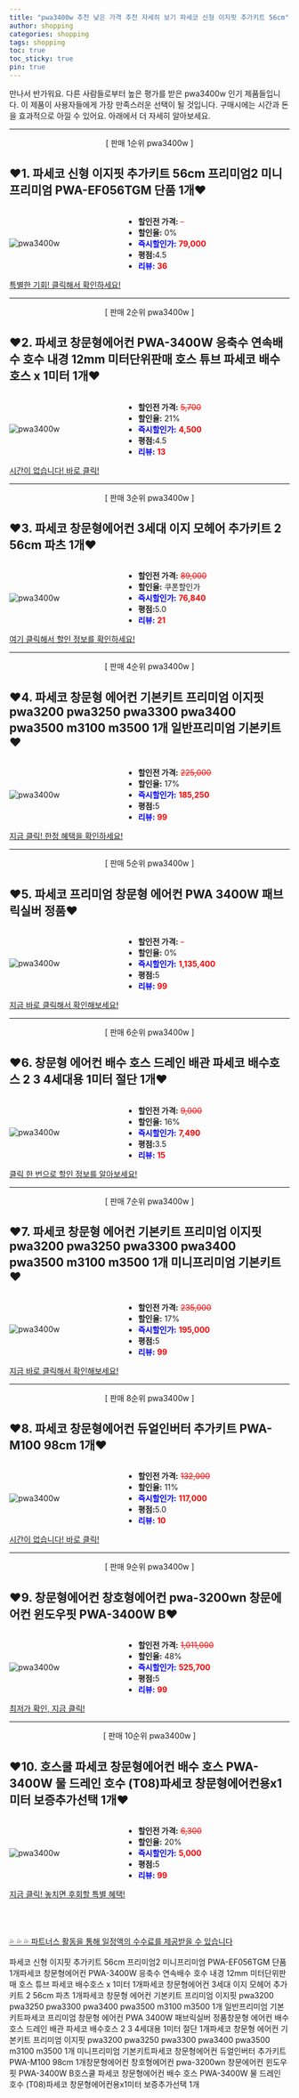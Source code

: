 ```yaml
---
title: "pwa3400w 추천 낮은 가격 추천 자세히 보기 파세코 신형 이지핏 추가키트 56cm"
author: shopping
categories: shopping
tags: shopping
toc: true
toc_sticky: true
pin: true
---
```

만나서 반가워요. 다른 사람들로부터 높은 평가를 받은 pwa3400w 인기 제품들입니다. 이 제품이 사용자들에게 가장 만족스러운 선택이 될 것입니다. 구매시에는 시간과 돈을 효과적으로 아낄 수 있어요. 아래에서 더 자세히 알아보세요.

---
<p class="toplist" style="margin: 0 auto; display: block; width: fit-content;">[ 판매 1순위 pwa3400w ]</p>

<h2><strong>❤️1. 파세코 신형 이지핏 추가키트 56cm 프리미엄2 미니프리미엄 PWA-EF056TGM 단품 1개❤️</strong></h2>

<div style="display: flex; align-items: center;">
    <div style="flex: 0.4;">
        <img src="https://thumbnail8.coupangcdn.com/thumbnails/remote/230x230ex/image/vendor_inventory/c3c3/7c5501c3f9c778066500c422b68e3d67f736c81fe8ba4d87da6812ee1c66.jpg" alt="pwa3400w" style="max-width: 100%;">
    </div>
    <div style="flex: 0.6; margin-left: 10px;">
        <ul>
            <li><strong>할인전 가격:</strong> <del style="color: red;">-</del></li>
            <li><strong>할인율:</strong> 0%</li>
            <li><span style='color:blue'><strong>즉시할인가:</strong></span> <span style='color:red'><strong>79,000</strong></span></li>
            <li><strong>평점:</strong>4.5</li>
            <li><span style='color:blue'><strong>리뷰:</strong></span> <span style='color:red'><strong>36</strong></span></li>
        </ul>
    </div>
</div>
<div class="center">
    <a href="https://William4Davisa.github.io?lptag=AF9450613&subid=githubio&pageKey=6635472208&traceid=V0-153&itemId=15145755993&vendorItemId=88946260762" class="myButton">
        특별한 기회! 클릭해서 확인하세요!
    </a>
</div>


---
<p class="toplist" style="margin: 0 auto; display: block; width: fit-content;">[ 판매 2순위 pwa3400w ]</p>

<h2><strong>❤️2. 파세코 창문형에어컨 PWA-3400W 응축수 연속배수 호수 내경 12mm 미터단위판매 호스 튜브 파세코 배수호스 x 1미터 1개❤️</strong></h2>

<div style="display: flex; align-items: center;">
    <div style="flex: 0.4;">
        <img src="https://thumbnail9.coupangcdn.com/thumbnails/remote/230x230ex/image/vendor_inventory/09a0/2a257a3619e3d68e84c8b144c4b6b0a3e81e0c484cade7e3506e5c24b21a.png" alt="pwa3400w" style="max-width: 100%;">
    </div>
    <div style="flex: 0.6; margin-left: 10px;">
        <ul>
            <li><strong>할인전 가격:</strong> <del style="color: red;">5,700</del></li>
            <li><strong>할인율:</strong> 21%</li>
            <li><span style='color:blue'><strong>즉시할인가:</strong></span> <span style='color:red'><strong>4,500</strong></span></li>
            <li><strong>평점:</strong>4.5</li>
            <li><span style='color:blue'><strong>리뷰:</strong></span> <span style='color:red'><strong>13</strong></span></li>
        </ul>
    </div>
</div>
<div class="center">
    <a href="https://William4Davisa.github.io?lptag=AF9450613&subid=githubio&pageKey=7525447063&traceid=V0-153&itemId=19746520164&vendorItemId=86381258199" class="myButton">
        시간이 없습니다! 바로 클릭!
    </a>
</div>


---
<p class="toplist" style="margin: 0 auto; display: block; width: fit-content;">[ 판매 3순위 pwa3400w ]</p>

<h2><strong>❤️3. 파세코 창문형에어컨 3세대 이지 모헤어 추가키트 2 56cm 파츠 1개❤️</strong></h2>

<div style="display: flex; align-items: center;">
    <div style="flex: 0.4;">
        <img src="https://thumbnail6.coupangcdn.com/thumbnails/remote/230x230ex/image/vendor_inventory/60ee/3a3c2a07164f760bd0b81ded38f7c79bfff9499d95957168252b5dbd207a.jpg" alt="pwa3400w" style="max-width: 100%;">
    </div>
    <div style="flex: 0.6; margin-left: 10px;">
        <ul>
            <li><strong>할인전 가격:</strong> <del style="color: red;">89,000</del></li>
            <li><strong>할인율:</strong> 쿠폰할인가</li>
            <li><span style='color:blue'><strong>즉시할인가:</strong></span> <span style='color:red'><strong>76,840</strong></span></li>
            <li><strong>평점:</strong>5.0</li>
            <li><span style='color:blue'><strong>리뷰:</strong></span> <span style='color:red'><strong>21</strong></span></li>
        </ul>
    </div>
</div>
<div class="center">
    <a href="https://William4Davisa.github.io?lptag=AF9450613&subid=githubio&pageKey=6617722138&traceid=V0-153&itemId=15032633954&vendorItemId=89937841789" class="myButton">
        여기 클릭해서 할인 정보를 확인하세요!
    </a>
</div>


---
<p class="toplist" style="margin: 0 auto; display: block; width: fit-content;">[ 판매 4순위 pwa3400w ]</p>

<h2><strong>❤️4. 파세코 창문형 에어컨 기본키트 프리미엄 이지핏 pwa3200 pwa3250 pwa3300 pwa3400 pwa3500 m3100 m3500 1개 일반프리미엄 기본키트❤️</strong></h2>

<div style="display: flex; align-items: center;">
    <div style="flex: 0.4;">
        <img src="https://thumbnail10.coupangcdn.com/thumbnails/remote/230x230ex/image/vendor_inventory/41a4/56f2ec3c85b0a8446aaddd2aa504e7cd10169d4b6d38116ca2a98f26a985.jpg" alt="pwa3400w" style="max-width: 100%;">
    </div>
    <div style="flex: 0.6; margin-left: 10px;">
        <ul>
            <li><strong>할인전 가격:</strong> <del style="color: red;">225,000</del></li>
            <li><strong>할인율:</strong> 17%</li>
            <li><span style='color:blue'><strong>즉시할인가:</strong></span> <span style='color:red'><strong>185,250</strong></span></li>
            <li><strong>평점:</strong>5</li>
            <li><span style='color:blue'><strong>리뷰:</strong></span> <span style='color:red'><strong>99</strong></span></li>
        </ul>
    </div>
</div>
<div class="center">
    <a href="https://William4Davisa.github.io?lptag=AF9450613&subid=githubio&pageKey=8215015046&traceid=V0-153&itemId=23594848685&vendorItemId=90620709754" class="myButton">
        지금 클릭! 한정 혜택을 확인하세요!
    </a>
</div>


---
<p class="toplist" style="margin: 0 auto; display: block; width: fit-content;">[ 판매 5순위 pwa3400w ]</p>

<h2><strong>❤️5. 파세코 프리미엄 창문형 에어컨 PWA 3400W 패브릭실버 정품❤️</strong></h2>

<div style="display: flex; align-items: center;">
    <div style="flex: 0.4;">
        <img src="https://thumbnail8.coupangcdn.com/thumbnails/remote/230x230ex/image/vendor_inventory/2603/cf290a8bb34432fe8ab99dc968a50a4646b90d17f50292a3e6739030ea8b.jpg" alt="pwa3400w" style="max-width: 100%;">
    </div>
    <div style="flex: 0.6; margin-left: 10px;">
        <ul>
            <li><strong>할인전 가격:</strong> <del style="color: red;">-</del></li>
            <li><strong>할인율:</strong> 0%</li>
            <li><span style='color:blue'><strong>즉시할인가:</strong></span> <span style='color:red'><strong>1,135,400</strong></span></li>
            <li><strong>평점:</strong>5</li>
            <li><span style='color:blue'><strong>리뷰:</strong></span> <span style='color:red'><strong>99</strong></span></li>
        </ul>
    </div>
</div>
<div class="center">
    <a href="https://William4Davisa.github.io?lptag=AF9450613&subid=githubio&pageKey=7852213524&traceid=V0-153&itemId=21405216828&vendorItemId=88461766539" class="myButton">
        지금 바로 클릭해서 확인해보세요!
    </a>
</div>


---
<p class="toplist" style="margin: 0 auto; display: block; width: fit-content;">[ 판매 6순위 pwa3400w ]</p>

<h2><strong>❤️6. 창문형 에어컨 배수 호스 드레인 배관 파세코 배수호스 2 3 4세대용 1미터 절단 1개❤️</strong></h2>

<div style="display: flex; align-items: center;">
    <div style="flex: 0.4;">
        <img src="https://thumbnail6.coupangcdn.com/thumbnails/remote/230x230ex/image/vendor_inventory/29e3/e6fc6e0c8390724b4c2d1aadd90fe9ff740cb1841c788afede353b2ae389.jpg" alt="pwa3400w" style="max-width: 100%;">
    </div>
    <div style="flex: 0.6; margin-left: 10px;">
        <ul>
            <li><strong>할인전 가격:</strong> <del style="color: red;">9,000</del></li>
            <li><strong>할인율:</strong> 16%</li>
            <li><span style='color:blue'><strong>즉시할인가:</strong></span> <span style='color:red'><strong>7,490</strong></span></li>
            <li><strong>평점:</strong>3.5</li>
            <li><span style='color:blue'><strong>리뷰:</strong></span> <span style='color:red'><strong>15</strong></span></li>
        </ul>
    </div>
</div>
<div class="center">
    <a href="https://William4Davisa.github.io?lptag=AF9450613&subid=githubio&pageKey=8011073530&traceid=V0-153&itemId=22350538723&vendorItemId=89395660356" class="myButton">
        클릭 한 번으로 할인 정보를 알아보세요!
    </a>
</div>


---
<p class="toplist" style="margin: 0 auto; display: block; width: fit-content;">[ 판매 7순위 pwa3400w ]</p>

<h2><strong>❤️7. 파세코 창문형 에어컨 기본키트 프리미엄 이지핏 pwa3200 pwa3250 pwa3300 pwa3400 pwa3500 m3100 m3500 1개 미니프리미엄 기본키트❤️</strong></h2>

<div style="display: flex; align-items: center;">
    <div style="flex: 0.4;">
        <img src="https://thumbnail10.coupangcdn.com/thumbnails/remote/230x230ex/image/vendor_inventory/41a4/56f2ec3c85b0a8446aaddd2aa504e7cd10169d4b6d38116ca2a98f26a985.jpg" alt="pwa3400w" style="max-width: 100%;">
    </div>
    <div style="flex: 0.6; margin-left: 10px;">
        <ul>
            <li><strong>할인전 가격:</strong> <del style="color: red;">235,000</del></li>
            <li><strong>할인율:</strong> 17%</li>
            <li><span style='color:blue'><strong>즉시할인가:</strong></span> <span style='color:red'><strong>195,000</strong></span></li>
            <li><strong>평점:</strong>5</li>
            <li><span style='color:blue'><strong>리뷰:</strong></span> <span style='color:red'><strong>99</strong></span></li>
        </ul>
    </div>
</div>
<div class="center">
    <a href="https://William4Davisa.github.io?lptag=AF9450613&subid=githubio&pageKey=8229920328&traceid=V0-153&itemId=23684421559&vendorItemId=90709614771" class="myButton">
        지금 바로 클릭해서 확인해보세요!
    </a>
</div>


---
<p class="toplist" style="margin: 0 auto; display: block; width: fit-content;">[ 판매 8순위 pwa3400w ]</p>

<h2><strong>❤️8. 파세코 창문형에어컨 듀얼인버터 추가키트 PWA-M100 98cm 1개❤️</strong></h2>

<div style="display: flex; align-items: center;">
    <div style="flex: 0.4;">
        <img src="https://thumbnail9.coupangcdn.com/thumbnails/remote/230x230ex/image/vendor_inventory/26b1/d0edce2689b3f84de78c9ae4191b94d9fb481c89b70548229ae6ec4a2d2c.jpg" alt="pwa3400w" style="max-width: 100%;">
    </div>
    <div style="flex: 0.6; margin-left: 10px;">
        <ul>
            <li><strong>할인전 가격:</strong> <del style="color: red;">132,000</del></li>
            <li><strong>할인율:</strong> 11%</li>
            <li><span style='color:blue'><strong>즉시할인가:</strong></span> <span style='color:red'><strong>117,000</strong></span></li>
            <li><strong>평점:</strong>5.0</li>
            <li><span style='color:blue'><strong>리뷰:</strong></span> <span style='color:red'><strong>10</strong></span></li>
        </ul>
    </div>
</div>
<div class="center">
    <a href="https://William4Davisa.github.io?lptag=AF9450613&subid=githubio&pageKey=7569961596&traceid=V0-153&itemId=19961797240&vendorItemId=82255270718" class="myButton">
        시간이 없습니다! 바로 클릭!
    </a>
</div>


---
<p class="toplist" style="margin: 0 auto; display: block; width: fit-content;">[ 판매 9순위 pwa3400w ]</p>

<h2><strong>❤️9. 창문형에어컨 창호형에어컨 pwa-3200wn 창문에어컨 윈도우핏 PWA-3400W B❤️</strong></h2>

<div style="display: flex; align-items: center;">
    <div style="flex: 0.4;">
        <img src="https://thumbnail8.coupangcdn.com/thumbnails/remote/230x230ex/image/vendor_inventory/566d/0a29ff0e8e4ab7d1e8625f785d0fb2754c9ea1cef7c021366a4aedc82c11.jpg" alt="pwa3400w" style="max-width: 100%;">
    </div>
    <div style="flex: 0.6; margin-left: 10px;">
        <ul>
            <li><strong>할인전 가격:</strong> <del style="color: red;">1,011,000</del></li>
            <li><strong>할인율:</strong> 48%</li>
            <li><span style='color:blue'><strong>즉시할인가:</strong></span> <span style='color:red'><strong>525,700</strong></span></li>
            <li><strong>평점:</strong>5</li>
            <li><span style='color:blue'><strong>리뷰:</strong></span> <span style='color:red'><strong>99</strong></span></li>
        </ul>
    </div>
</div>
<div class="center">
    <a href="https://William4Davisa.github.io?lptag=AF9450613&subid=githubio&pageKey=8045775658&traceid=V0-153&itemId=22544205872&vendorItemId=89586145928" class="myButton">
        최저가 확인, 지금 클릭!
    </a>
</div>


---
<p class="toplist" style="margin: 0 auto; display: block; width: fit-content;">[ 판매 10순위 pwa3400w ]</p>

<h2><strong>❤️10. 호스쿨 파세코 창문형에어컨 배수 호스 PWA-3400W 물 드레인 호수 (T08)파세코 창문형에어컨용x1미터 보증추가선택 1개❤️</strong></h2>

<div style="display: flex; align-items: center;">
    <div style="flex: 0.4;">
        <img src="https://thumbnail10.coupangcdn.com/thumbnails/remote/230x230ex/image/vendor_inventory/feba/861dd73ba038f47fa7f06e988b41a02f49800a337bd25d173e1d74251e85.png" alt="pwa3400w" style="max-width: 100%;">
    </div>
    <div style="flex: 0.6; margin-left: 10px;">
        <ul>
            <li><strong>할인전 가격:</strong> <del style="color: red;">6,300</del></li>
            <li><strong>할인율:</strong> 20%</li>
            <li><span style='color:blue'><strong>즉시할인가:</strong></span> <span style='color:red'><strong>5,000</strong></span></li>
            <li><strong>평점:</strong>5</li>
            <li><span style='color:blue'><strong>리뷰:</strong></span> <span style='color:red'><strong>99</strong></span></li>
        </ul>
    </div>
</div>
<div class="center">
    <a href="https://William4Davisa.github.io?lptag=AF9450613&subid=githubio&pageKey=7532449598&traceid=V0-153&itemId=19781182359&vendorItemId=86886611167" class="myButton">
        지금 클릭! 놓치면 후회할 특별 혜택!
    </a>
</div>

<br><br><br>[💦 💦 💦 파트너스 활동을 통해 일정액의 수수료를 제공받을 수 있습니다](https://link.coupang.com/a/bcpT2c)<br><br>파세코 신형 이지핏 추가키트 56cm 프리미엄2 미니프리미엄 PWA-EF056TGM 단품 1개파세코 창문형에어컨 PWA-3400W 응축수 연속배수 호수 내경 12mm 미터단위판매 호스 튜브 파세코 배수호스 x 1미터 1개파세코 창문형에어컨 3세대 이지 모헤어 추가키트 2 56cm 파츠 1개파세코 창문형 에어컨 기본키트 프리미엄 이지핏 pwa3200 pwa3250 pwa3300 pwa3400 pwa3500 m3100 m3500 1개 일반프리미엄 기본키트파세코 프리미엄 창문형 에어컨 PWA 3400W 패브릭실버 정품창문형 에어컨 배수 호스 드레인 배관 파세코 배수호스 2 3 4세대용 1미터 절단 1개파세코 창문형 에어컨 기본키트 프리미엄 이지핏 pwa3200 pwa3250 pwa3300 pwa3400 pwa3500 m3100 m3500 1개 미니프리미엄 기본키트파세코 창문형에어컨 듀얼인버터 추가키트 PWA-M100 98cm 1개창문형에어컨 창호형에어컨 pwa-3200wn 창문에어컨 윈도우핏 PWA-3400W B호스쿨 파세코 창문형에어컨 배수 호스 PWA-3400W 물 드레인 호수 (T08)파세코 창문형에어컨용x1미터 보증추가선택 1개